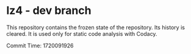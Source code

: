 # lz4 - dev branch

This repository contains the frozen state of the repository.
Its history is cleared. It is used only for static code
analysis with Codacy.

Commit Time: 1720091926